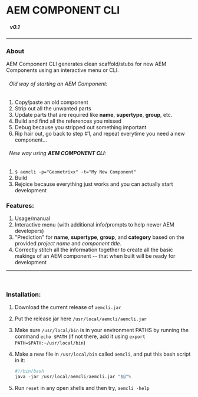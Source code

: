 # AEM COMPONENT CLI 
##### &nbsp;&nbsp;&nbsp;v0.1
-----

### About

AEM Component CLI generates clean scaffold/stubs for new AEM Components using an interactive menu or CLI.

###### &nbsp;&nbsp;Old way of starting an AEM Component:
1. Copy/paste an old component
2. Strip out all the unwanted parts
3. Update parts that are required like __name__, __supertype__, __group__, etc.
4. Build and find all the references you missed
5. Debug because you stripped out something important
6. Rip hair out, go back to step #1, and repeat everytime you need a new component...

###### &nbsp;&nbsp;New way using **AEM COMPONENT CLI**:
1. `$ aemcli -p="Geometrixx" -t="My New Component"`
2. Build
3. Rejoice because everything just works and you can actually start development

### Features:
1. Usage/manual
2. Interactive menu (with additional info/prompts to help newer AEM developers)
3. "Prediction" for __name__, __supertype__, __group__, and __category__ based on the provided _project name_ and _component title_.
4. Correctly stitch all the information together to create all the basic makings of an AEM component -- that when built will be ready for development
&nbsp;
&nbsp;
-----
&nbsp;
### Installation:
1. Download the current release of `aemcli.jar`
2. Put the release jar here `/usr/local/aemcli/aemcli.jar`
3. Make sure `/usr/local/bin` is in your environment PATHS by running the command `echo $PATH` (if not there, add it using `export PATH=$PATH:~/usr/local/bin`)
4. Make a new file in `/usr/local/bin` called `aemcli`, and put this bash script in it:

    ```python
    #!/bin/bash
    java -jar /usr/local/aemcli/aemcli.jar "$@"%
    ```
5. Run `reset` in any open shells and then try, `aemcli -help`

